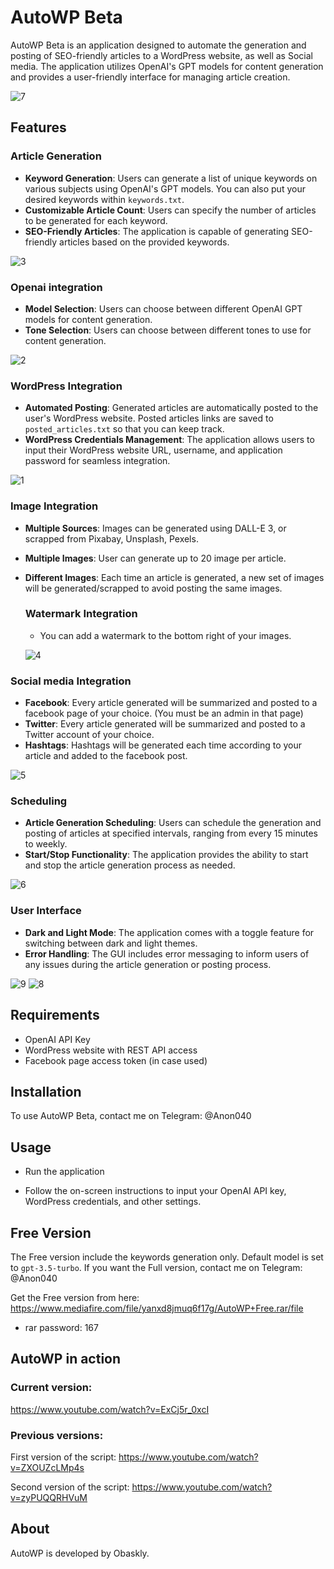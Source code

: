 # AutoWP Beta

AutoWP Beta is an application designed to automate the generation and posting of SEO-friendly articles to a WordPress website, as well as Social media. The application utilizes OpenAI's GPT models for content generation and provides a user-friendly interface for managing article creation.

![7](https://github.com/obaskly/AutoWP/assets/11092871/1534ca36-88fb-4b82-8caa-fcbb201924ee)


## Features

### Article Generation

- **Keyword Generation**: Users can generate a list of unique keywords on various subjects using OpenAI's GPT models. You can also put your desired keywords within `keywords.txt`.
- **Customizable Article Count**: Users can specify the number of articles to be generated for each keyword.
- **SEO-Friendly Articles**: The application is capable of generating SEO-friendly articles based on the provided keywords.

![3](https://github.com/obaskly/AutoWP/assets/11092871/b3197edf-c433-4087-95fa-474d062f4764)

### Openai integration

- **Model Selection**: Users can choose between different OpenAI GPT models for content generation.
- **Tone Selection**: Users can choose between different tones to use for content generation.

![2](https://github.com/obaskly/AutoWP/assets/11092871/54a1c979-f5d1-49db-bbf3-57ca1d7e0a87)

### WordPress Integration

- **Automated Posting**: Generated articles are automatically posted to the user's WordPress website. Posted articles links are saved to `posted_articles.txt` so that you can keep track.
- **WordPress Credentials Management**: The application allows users to input their WordPress website URL, username, and application password for seamless integration.

![1](https://github.com/obaskly/AutoWP/assets/11092871/bd0c5212-d28f-4bc1-8f62-665679f5fffb)


### Image Integration

- **Multiple Sources**: Images can be generated using DALL-E 3, or scrapped from Pixabay, Unsplash, Pexels.
- **Multiple Images**: User can generate up to 20 image per article.
- **Different Images**: Each time an article is generated, a new set of images will be generated/scrapped to avoid posting the same images.

  ### Watermark Integration

  - You can add a watermark to the bottom right of your images.

  ![4](https://github.com/obaskly/AutoWP/assets/11092871/49edd92d-66e4-43af-b94d-c31a72b96a13)

### Social media Integration

- **Facebook**: Every article generated will be summarized and posted to a facebook page of your choice. (You must be an admin in that page)
- **Twitter**: Every article generated will be summarized and posted to a Twitter account of your choice.
- **Hashtags**: Hashtags will be generated each time according to your article and added to the facebook post.

![5](https://github.com/obaskly/AutoWP/assets/11092871/7a90086d-f7f0-4cb1-802c-f15eaf89c7bb)


### Scheduling

- **Article Generation Scheduling**: Users can schedule the generation and posting of articles at specified intervals, ranging from every 15 minutes to weekly.
- **Start/Stop Functionality**: The application provides the ability to start and stop the article generation process as needed.

![6](https://github.com/obaskly/AutoWP/assets/11092871/1b443a49-a8a4-46cb-a203-00d46be101fb)

### User Interface

- **Dark and Light Mode**: The application comes with a toggle feature for switching between dark and light themes.
- **Error Handling**: The GUI includes error messaging to inform users of any issues during the article generation or posting process.

![9](https://github.com/obaskly/AutoWP/assets/11092871/e89f5f44-4816-44bc-8679-5cf288359083)
![8](https://github.com/obaskly/AutoWP/assets/11092871/56bf5085-e58a-4a8b-ac03-5728f50381b8)

## Requirements

- OpenAI API Key
- WordPress website with REST API access
- Facebook page access token (in case used)

## Installation

To use AutoWP Beta, contact me on Telegram: @Anon040

## Usage

- Run the application

- Follow the on-screen instructions to input your OpenAI API key, WordPress credentials, and other settings.

## Free Version

The Free version include the keywords generation only. Default model is set to `gpt-3.5-turbo`. If you want the Full version, contact me on Telegram: @Anon040

Get the Free version from here: https://www.mediafire.com/file/yanxd8jmuq6f17g/AutoWP+Free.rar/file

- rar password: 167

## AutoWP in action

### Current version:

https://www.youtube.com/watch?v=ExCj5r_0xcI

### Previous versions:

First version of the script: https://www.youtube.com/watch?v=ZXOUZcLMp4s

Second version of the script: https://www.youtube.com/watch?v=zyPUQQRHVuM

## About

AutoWP is developed by Obaskly.

